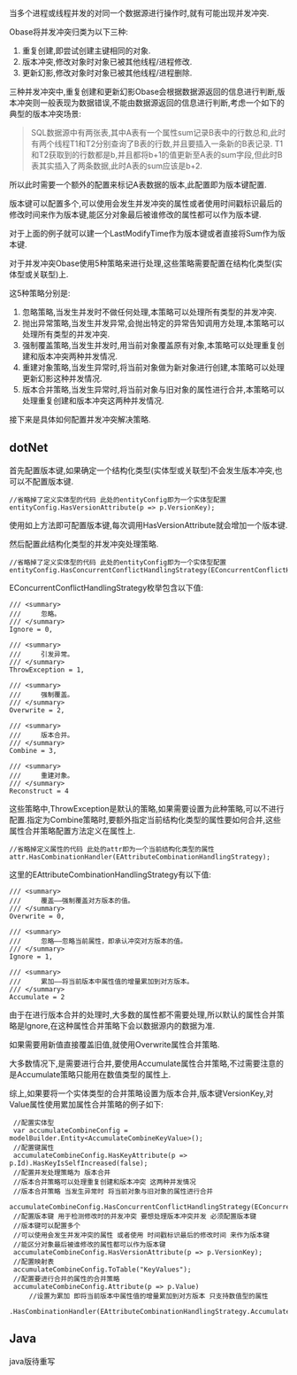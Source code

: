 当多个进程或线程并发的对同一个数据源进行操作时,就有可能出现并发冲突.

Obase将并发冲突归类为以下三种:
1. 重复创建,即尝试创建主键相同的对象.
2. 版本冲突,修改对象时对象已被其他线程/进程修改.
3. 更新幻影,修改对象时对象已被其他线程/进程删除.

三种并发冲突中,重复创建和更新幻影Obase会根据数据源返回的信息进行判断,版本冲突则一般表现为数据错误,不能由数据源返回的信息进行判断,考虑一个如下的典型的版本冲突场景:
> SQL数据源中有两张表,其中A表有一个属性sum记录B表中的行数总和,此时有两个线程T1和T2分别查询了B表的行数,并且要插入一条新的B表记录.
> T1和T2获取到的行数都是b,并且都将b+1的值更新至A表的sum字段,但此时B表其实插入了两条数据,此时A表的sum应该是b+2.

所以此时需要一个额外的配置来标记A表数据的版本,此配置即为版本键配置.

版本键可以配置多个,可以使用会发生并发冲突的属性或者使用时间戳标识最后的修改时间来作为版本键,能区分对象最后被谁修改的属性都可以作为版本键.

对于上面的例子就可以建一个LastModifyTime作为版本键或者直接将Sum作为版本键.

对于并发冲突Obase使用5种策略来进行处理,这些策略需要配置在结构化类型(实体型或关联型)上.

这5种策略分别是:
1. 忽略策略,当发生并发时不做任何处理,本策略可以处理所有类型的并发冲突.
2. 抛出异常策略,当发生并发异常,会抛出特定的异常告知调用方处理,本策略可以处理所有类型的并发冲突.
3. 强制覆盖策略,当发生并发时,用当前对象覆盖原有对象,本策略可以处理重复创建和版本冲突两种并发情况.
4. 重建对象策略,当发生异常时,将当前对象做为新对象进行创建,本策略可以处理更新幻影这种并发情况.
5. 版本合并策略,当发生异常时,将当前对象与旧对象的属性进行合并,本策略可以处理重复创建和版本冲突这两种并发情况.

接下来是具体如何配置并发冲突解决策略.

## dotNet

首先配置版本键,如果确定一个结构化类型(实体型或关联型)不会发生版本冲突,也可以不配置版本键.
```
//省略掉了定义实体型的代码 此处的entityConfig即为一个实体型配置
entityConfig.HasVersionAttribute(p => p.VersionKey);
```
使用如上方法即可配置版本键,每次调用HasVersionAttribute就会增加一个版本键.

然后配置此结构化类型的并发冲突处理策略.
```
//省略掉了定义实体型的代码 此处的entityConfig即为一个实体型配置
entityConfig.HasConcurrentConflictHandlingStrategy(EConcurrentConflictHandlingStrategy);
```
EConcurrentConflictHandlingStrategy枚举包含以下值:
```
/// <summary>
///     忽略。
/// </summary>
Ignore = 0,

/// <summary>
///     引发异常。
/// </summary>
ThrowException = 1,

/// <summary>
///     强制覆盖。
/// </summary>
Overwrite = 2,

/// <summary>
///     版本合并。
/// </summary>
Combine = 3,

/// <summary>
///     重建对象。
/// </summary>
Reconstruct = 4
```
这些策略中,ThrowException是默认的策略,如果需要设置为此种策略,可以不进行配置.指定为Combine策略时,要额外指定当前结构化类型的属性要如何合并,这些属性合并策略配置方法定义在属性上.

```
//省略掉定义属性的代码 此处的attr即为一个当前结构化类型的属性
attr.HasCombinationHandler(EAttributeCombinationHandlingStrategy);
```
这里的EAttributeCombinationHandlingStrategy有以下值:
```
/// <summary>
///     覆盖——强制覆盖对方版本的值。
/// </summary>
Overwrite = 0,

/// <summary>
///     忽略——忽略当前属性，即承认冲突对方版本的值。
/// </summary>
Ignore = 1,

/// <summary>
///     累加——将当前版本中属性值的增量累加到对方版本。
/// </summary>
Accumulate = 2
```
由于在进行版本合并的处理时,大多数的属性都不需要处理,所以默认的属性合并策略是Ignore,在这种属性合并策略下会以数据源内的数据为准.

如果需要用新值直接覆盖旧值,就使用Overwrite属性合并策略.

大多数情况下,是需要进行合并,要使用Accumulate属性合并策略,不过需要注意的是Accumulate策略只能用在数值类型的属性上.

综上,如果要将一个实体类型的合并策略设置为版本合并,版本键VersionKey,对Value属性使用累加属性合并策略的例子如下:
```
 //配置实体型
 var accumulateCombineConfig = modelBuilder.Entity<AccumulateCombineKeyValue>();
 //配置键属性
 accumulateCombineConfig.HasKeyAttribute(p => p.Id).HasKeyIsSelfIncreased(false);
 //配置并发处理策略为 版本合并
 //版本合并策略可以处理重复创建和版本冲突 这两种并发情况
 //版本合并策略 当发生异常时 将当前对象与旧对象的属性进行合并
 accumulateCombineConfig.HasConcurrentConflictHandlingStrategy(EConcurrentConflictHandlingStrategy.Combine);
 //配置版本键 用于检测修改时的并发冲突 要想处理版本冲突并发 必须配置版本键
 //版本键可以配置多个
 //可以使用会发生并发冲突的属性 或者使用 时间戳标识最后的修改时间 来作为版本键
 //能区分对象最后被谁修改的属性都可以作为版本键
 accumulateCombineConfig.HasVersionAttribute(p => p.VersionKey);
 //配置映射表
 accumulateCombineConfig.ToTable("KeyValues");
 //配置要进行合并的属性的合并策略
 accumulateCombineConfig.Attribute(p => p.Value)
     //设置为累加 即将当前版本中属性值的增量累加到对方版本 只支持数值型的属性
     .HasCombinationHandler(EAttributeCombinationHandlingStrategy.Accumulate);
```
## Java

java版待重写

